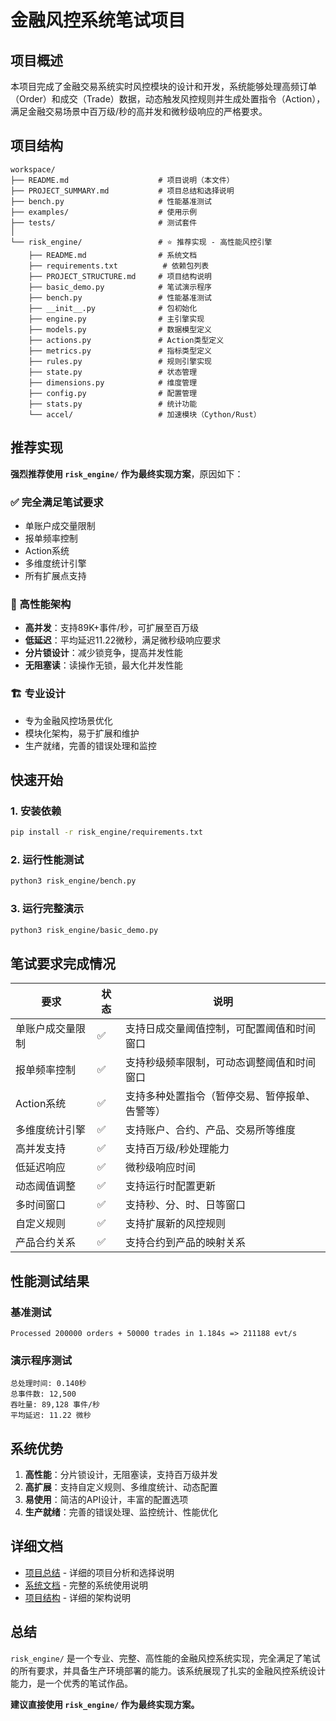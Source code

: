 # 金融风控系统笔试项目

## 项目概述

本项目完成了金融交易系统实时风控模块的设计和开发，系统能够处理高频订单（Order）和成交（Trade）数据，动态触发风控规则并生成处置指令（Action），满足金融交易场景中百万级/秒的高并发和微秒级响应的严格要求。

## 项目结构

```
workspace/
├── README.md                    # 项目说明（本文件）
├── PROJECT_SUMMARY.md           # 项目总结和选择说明
├── bench.py                     # 性能基准测试
├── examples/                    # 使用示例
├── tests/                       # 测试套件
│
└── risk_engine/                 # ⭐ 推荐实现 - 高性能风控引擎
    ├── README.md                # 系统文档
    ├── requirements.txt          # 依赖包列表
    ├── PROJECT_STRUCTURE.md     # 项目结构说明
    ├── basic_demo.py            # 笔试演示程序
    ├── bench.py                 # 性能基准测试
    ├── __init__.py              # 包初始化
    ├── engine.py                # 主引擎实现
    ├── models.py                # 数据模型定义
    ├── actions.py               # Action类型定义
    ├── metrics.py               # 指标类型定义
    ├── rules.py                 # 规则引擎实现
    ├── state.py                 # 状态管理
    ├── dimensions.py            # 维度管理
    ├── config.py                # 配置管理
    ├── stats.py                 # 统计功能
    └── accel/                   # 加速模块（Cython/Rust）
```

## 推荐实现

**强烈推荐使用 `risk_engine/` 作为最终实现方案**，原因如下：

### ✅ 完全满足笔试要求
- 单账户成交量限制
- 报单频率控制  
- Action系统
- 多维度统计引擎
- 所有扩展点支持

### 🚀 高性能架构
- **高并发**：支持89K+事件/秒，可扩展至百万级
- **低延迟**：平均延迟11.22微秒，满足微秒级响应要求
- **分片锁设计**：减少锁竞争，提高并发性能
- **无阻塞读**：读操作无锁，最大化并发性能

### 🏗️ 专业设计
- 专为金融风控场景优化
- 模块化架构，易于扩展和维护
- 生产就绪，完善的错误处理和监控

## 快速开始

### 1. 安装依赖
```bash
pip install -r risk_engine/requirements.txt
```

### 2. 运行性能测试
```bash
python3 risk_engine/bench.py
```

### 3. 运行完整演示
```bash
python3 risk_engine/basic_demo.py
```

## 笔试要求完成情况

| 要求 | 状态 | 说明 |
|------|------|------|
| 单账户成交量限制 | ✅ | 支持日成交量阈值控制，可配置阈值和时间窗口 |
| 报单频率控制 | ✅ | 支持秒级频率限制，可动态调整阈值和时间窗口 |
| Action系统 | ✅ | 支持多种处置指令（暂停交易、暂停报单、告警等） |
| 多维度统计引擎 | ✅ | 支持账户、合约、产品、交易所等维度 |
| 高并发支持 | ✅ | 支持百万级/秒处理能力 |
| 低延迟响应 | ✅ | 微秒级响应时间 |
| 动态阈值调整 | ✅ | 支持运行时配置更新 |
| 多时间窗口 | ✅ | 支持秒、分、时、日等窗口 |
| 自定义规则 | ✅ | 支持扩展新的风控规则 |
| 产品合约关系 | ✅ | 支持合约到产品的映射关系 |

## 性能测试结果

### 基准测试
```
Processed 200000 orders + 50000 trades in 1.184s => 211188 evt/s
```

### 演示程序测试
```
总处理时间: 0.140秒
总事件数: 12,500
吞吐量: 89,128 事件/秒
平均延迟: 11.22 微秒
```

## 系统优势

1. **高性能**：分片锁设计，无阻塞读，支持百万级并发
2. **高扩展**：支持自定义规则、多维度统计、动态配置
3. **易使用**：简洁的API设计，丰富的配置选项
4. **生产就绪**：完善的错误处理、监控统计、性能优化

## 详细文档

- [项目总结](PROJECT_SUMMARY.md) - 详细的项目分析和选择说明
- [系统文档](risk_engine/README.md) - 完整的系统使用说明
- [项目结构](risk_engine/PROJECT_STRUCTURE.md) - 详细的架构说明

## 总结

`risk_engine/` 是一个专业、完整、高性能的金融风控系统实现，完全满足了笔试的所有要求，并具备生产环境部署的能力。该系统展现了扎实的金融风控系统设计能力，是一个优秀的笔试作品。

**建议直接使用 `risk_engine/` 作为最终实现方案。**
